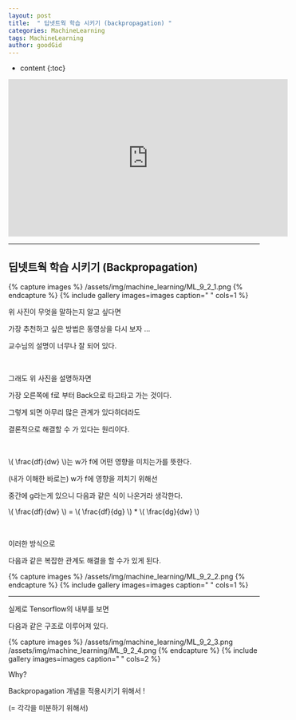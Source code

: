 ```yaml
---
layout: post
title:  " 딥넷트웍 학습 시키기 (backpropagation) "
categories: MachineLearning
tags: MachineLearning
author: goodGid
---
```

* content
{:toc}


<iframe width="560" height="315" src="https://www.youtube.com/embed/573EZkzfnZ0" frameborder="0" allow="autoplay; encrypted-media" allowfullscreen></iframe>


---


## 딥넷트웍 학습 시키기 (Backpropagation)

{% capture images %}
/assets/img/machine_learning/ML_9_2_1.png
{% endcapture %}
{% include gallery images=images caption=" " cols=1 %}


위 사진이 무엇을 말하는지 알고 싶다면

가장 추천하고 싶은 방법은 동영상을 다시 보자 ...

교수님의 설명이 너무나 잘 되어 있다.

<br>

그래도 위 사진을 설명하자면

가장 오른쪽에 f로 부터 Back으로 타고타고 가는 것이다.

그렇게 되면 아무리 많은 관계가 있다하더라도 

결론적으로 해결할 수 가 있다는 원리이다.

<br>

\\( \frac{df}{dw} \\)는 w가 f에 어떤 영향을 미치는가를 뜻한다.

(내가 이해한 바로는) w가 f에 영향을 끼치기 위해선

중간에 g라는게 있으니 다음과 같은 식이 나온거라 생각한다. 

\\( \frac{df}{dw} \\) = \\( \frac{df}{dg} \\) * \\( \frac{dg}{dw} \\)

<br>

이러한 방식으로 

다음과 같은 복잡한 관계도 해결을 할 수가 있게 된다.

{% capture images %}
/assets/img/machine_learning/ML_9_2_2.png
{% endcapture %}
{% include gallery images=images caption=" " cols=1 %}


---



실제로 Tensorflow의 내부를 보면 

다음과 같은 구조로 이루어져 있다.

{% capture images %}
/assets/img/machine_learning/ML_9_2_3.png
/assets/img/machine_learning/ML_9_2_4.png
{% endcapture %}
{% include gallery images=images caption=" " cols=2 %}


Why? 

Backpropagation 개념을 적용시키기 위해서 ! 

(= 각각을 미분하기 위해서)

